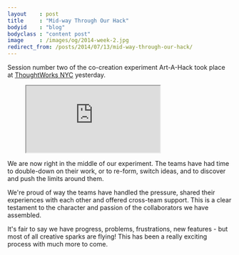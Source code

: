 ```yaml
---
layout    : post
title     : "Mid-way Through Our Hack"
bodyid    : "blog"
bodyclass : "content post"
image     : /images/og/2014-week-2.jpg
redirect_from: /posts/2014/07/13/mid-way-through-our-hack/
---
```

Session number two of the co-creation experiment Art-A-Hack took place at <a href="http://info.thoughtworks.com/new-york/">ThoughtWorks NYC</a> yesterday.

<figure class="video">
	<iframe src="https://www.flickr.com/photos/125924023@N07/14460770879/in/set-72157645671555414/player/" allowfullscreen webkitallowfullscreen mozallowfullscreen oallowfullscreen msallowfullscreen></iframe>
</figure>


We are now right in the middle of our experiment. The teams have had time to double-down on their work, or to re-form, switch ideas, and to discover and push the limits around them.

<!--excerpt-ends-->

We're proud of way the teams have handled the pressure, shared their experiences with each other and offered cross-team support. This is a clear testament to the character and passion of the collaborators we have assembled.

It's fair to say we have progress, problems, frustrations, new features - but most of all creative sparks are flying! This has been a really exciting process with much more to come.
